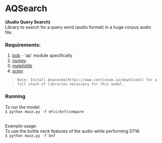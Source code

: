 # AQSearch
**(Audio Query Search)**<br />
Library to search for a query word (audio format) in a huge corpus audio file.

### Requirements:
1. [bob](https://www.idiap.ch/software/bob/) - 'ap' module specifically
2. [numpy](http://www.numpy.org/)
3. [matplotlib](http://matplotlib.org/)
4. [scipy](https://www.scipy.org/)

>```
>Note: Install Anaconda(https://www.continuum.io/downloads) for a full stack of libraries necessary for this model.
>```

### Running
To run the model:<br />
```$ python main.py -f mfcc/bnf/compare```<br /><br />

Example usage:<br />
To use the bottle neck features of the audio while performing DTW.<br />
`$ python main.py -f bnf`<br /><br />